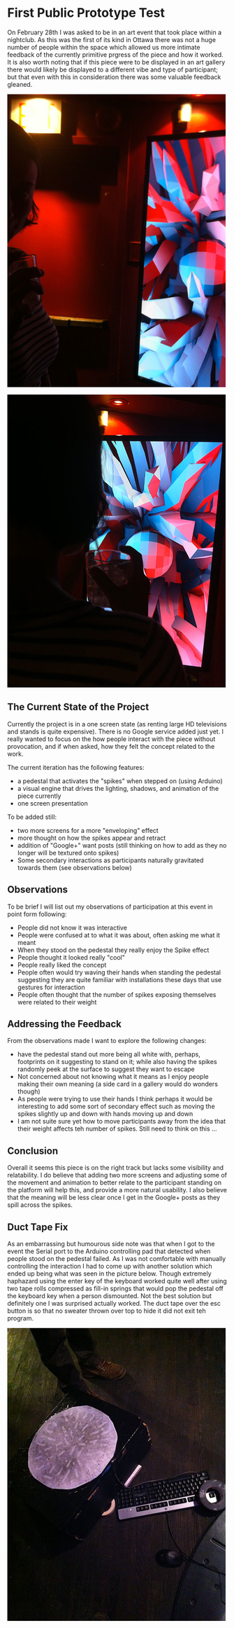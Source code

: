 # First Public Prototype Test

On February 28th I was asked to be in an art event that took place within a nightclub. As this was the first of its kind in Ottawa there was not a huge number of people within the space which allowed us more intimate feedback of the currently primitive prgress of the piece and how it worked. It is also worth noting that if this piece were to be displayed in an art gallery there would likely be displayed to a different vibe and type of participant; but that even with this in consideration there was some valuable feedback gleaned.

![Image of Prototype](../project_images/FirstEvent_1.jpg?raw=true "Image of Prototype")

![Image of Prototype](../project_images/FirstEvent_2.jpg?raw=true "Image of Prototype")

## The Current State of the Project
Currently the project is in a one screen state (as renting large HD televisions and stands is quite expensive). There is no Google service added just yet. I really wanted to focus on the how people interact with the piece without provocation, and if when asked, how they felt the concept related to the work.

The current iteration has the following features:
- a pedestal that activates the "spikes" when stepped on (using Arduino)
- a visual engine that drives the lighting, shadows, and animation of the piece currently
- one screen presentation

To be added still:
- two more screens for a more "enveloping" effect
- more thought on how the spikes appear and retract
- addition of "Google+" want posts (still thinking on how to add as they no longer will be textured onto spikes)
- Some secondary interactions as participants naturally gravitated towards them (see observations below)

## Observations
To be brief I will list out my observations of participation at this event in point form following:
- People did not know it was interactive
- People were confused at to what it was about, often asking me what it meant
- When they stood on the pedestal they really enjoy the Spike effect
- People thought it looked really "cool"
- People really liked the concept
- People often would try waving their hands when standing the pedestal suggesting they are quite familiar with installations these days that use gestures for interaction
- People often thought that the number of spikes exposing themselves were related to their weight

## Addressing the Feedback
From the observations made I want to explore the following changes:
- have the pedestal stand out more being all white with, perhaps, footprints on it suggesting to stand on it; while also having the spikes randomly peek at the surface to suggest they want to escape
- Not concerned about not knowing what it means as I enjoy people making their own meaning (a side card in a gallery would do wonders though)
- As people were trying to use their hands I think perhaps it would be interesting to add some sort of secondary effect such as moving the spikes slightly up and down with hands moving up and down
- I am not suite sure yet how to move participants away from the idea that their weight affects teh number of spikes. Still need to think on this ...

## Conclusion
Overall it seems this piece is on the right track but lacks some visibility and relatability. I do believe that adding two more screens and adjusting some of the movement and animation to better relate to the participant standing on the platform will help this, and provide a more natural usability. I also believe that the meaning will be less clear once I get in the Google+ posts as they spill across the spikes.

## Duct Tape Fix
As an embarrassing but humourous side note was that when I got to the event the Serial port to the Arduino controlling pad that detected when people stood on the pedestal failed. As I was not comfortable with manually controlling the interaction I had to come up with another solution which ended up being what was seen in the picture below. Though extremely haphazard using the enter key of the keyboard worked quite well after using two tape rolls compressed as fill-in springs that would pop the pedestal off the keyboard key when a person dismounted. Not the best solution but definitely one I was surprised actually worked. The duct tape over the esc button is so that no sweater thrown over top to hide it did not exit teh program.

![Image of Keyboard Pedestal](../project_images/FirstEvent_3.jpg?raw=true "Image of Keyboard Pedestal") 

